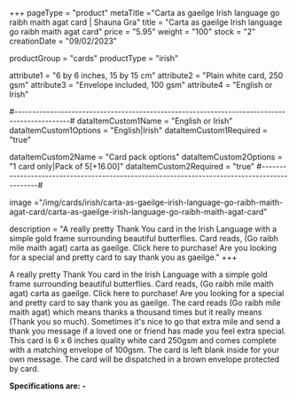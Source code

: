 +++
pageType = "product"
metaTitle ="Carta as gaeilge Irish language go raibh maith agat card | Shauna Gra"
title = "Carta as gaeilge Irish language go raibh maith agat card"
price = "5.95"
weight = "100"
stock = "2"
creationDate = "09/02/2023"

productGroup = "cards"
productType = "irish"

attribute1 = "6 by 6 inches, 15 by 15 cm" 
attribute2 = "Plain white card, 250 gsm"
attribute3 = "Envelope included, 100 gsm"
attribute4 = "English or Irish"

#---------------------------------------------------------------------------------------------#
dataItemCustom1Name = "English or Irish"
dataItemCustom1Options = "English|Irish"
dataItemCustom1Required = "true"

dataItemCustom2Name = "Card pack options"
dataItemCustom2Options = "1 card only|Pack of 5[+16.00]"
dataItemCustom2Required = "true"
#---------------------------------------------------------------------------------------------#
 
image ="/img/cards/irish/carta-as-gaeilge-irish-language-go-raibh-maith-agat-card/carta-as-gaeilge-irish-language-go-raibh-maith-agat-card"
 
description = "A really pretty Thank You card in the Irish Language with a simple gold frame surrounding beautiful butterflies. Card reads, (Go raibh mile maith agat) carta as gaeilge. Click here to purchase! Are you looking for a special and pretty card to say thank you as gaeilge."
+++

A really pretty Thank You card in the Irish Language with a simple gold frame surrounding beautiful butterflies. Card reads, (Go raibh mile maith agat) carta as gaeilge. Click here to purchase! Are you looking for a special and pretty card to say thank you as gaeilge. The card reads (Go raibh míle maith agat) which means thanks a thousand times but it really means (Thank you so much). Sometimes it's nice to go that extra mile and send a thank you message if a loved one or friend has made you feel extra special. This card is 6 x 6 inches quality white card 250gsm and comes complete with a matching envelope of 100gsm. The card is left blank inside for your own message. The card will be dispatched in a brown envelope protected by card.

**Specifications are: -**
